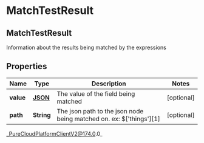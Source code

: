 # MatchTestResult

## MatchTestResult
Information about the results being matched by the expressions

## Properties

|Name | Type | Description | Notes|
|------------ | ------------- | ------------- | -------------|
| **value** | [**JSON**](JSON) | The value of the field being matched | [optional] |
| **path** | **String** | The json path to the json node being matched on. ex: $[&#39;things&#39;][1] | [optional] |



_PureCloudPlatformClientV2@174.0.0_

